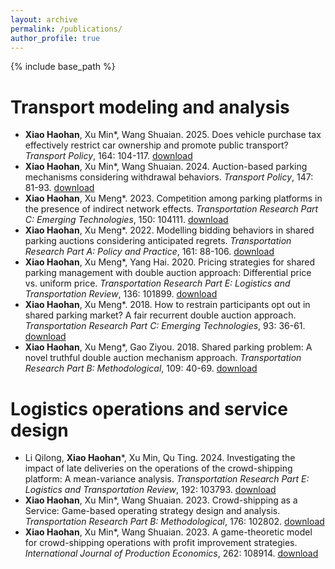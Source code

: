 ```yaml
---
layout: archive
permalink: /publications/
author_profile: true
---
```


{% include base_path %}

Transport modeling and analysis
======
* **Xiao Haohan**, Xu Min*, Wang Shuaian. 2025. Does vehicle purchase tax effectively restrict car ownership and promote public transport? *Transport Policy*, 164: 104-117. [download](https://doi.org/10.1016/j.tranpol.2025.01.038)
* **Xiao Haohan**, Xu Min*, Wang Shuaian. 2024. Auction-based parking mechanisms considering withdrawal behaviors. *Transport Policy*, 147: 81-93. [download](https://doi.org/10.1016/j.tranpol.2023.12.010)
* **Xiao Haohan**, Xu Meng*. 2023. Competition among parking platforms in the presence of indirect network effects. *Transportation Research Part C: Emerging Technologies*, 150: 104111. [download](https://doi.org/10.1016/j.trc.2023.104111)
* **Xiao Haohan**, Xu Meng*. 2022. Modelling bidding behaviors in shared parking auctions considering anticipated regrets. *Transportation Research Part A: Policy and Practice*, 161: 88-106. [download](https://doi.org/10.1016/j.tra.2022.05.001)
* **Xiao Haohan**, Xu Meng*, Yang Hai. 2020. Pricing strategies for shared parking management with double auction approach: Differential price vs. uniform price. *Transportation Research Part E: Logistics and Transportation Review*, 136: 101899. [download](https://doi.org/10.1016/j.tre.2020.101899)
* **Xiao Haohan**, Xu Meng*. 2018. How to restrain participants opt out in shared parking market? A fair recurrent double auction approach. *Transportation Research Part C: Emerging Technologies*, 93: 36-61. [download](https://doi.org/10.1016/j.trc.2018.05.023)
* **Xiao Haohan**, Xu Meng*, Gao Ziyou. 2018. Shared parking problem: A novel truthful double auction mechanism approach. *Transportation Research Part B: Methodological*, 109: 40-69. [download](https://doi.org/10.1016/j.trb.2018.01.008)

Logistics operations and service design
======
* Li Qilong, **Xiao Haohan***, Xu Min, Qu Ting. 2024. Investigating the impact of late deliveries on the operations of the crowd-shipping platform: A mean-variance analysis. *Transportation Research Part E: Logistics and Transportation Review*, 192: 103793. [download](https://doi.org/10.1016/j.tre.2024.103793)
* **Xiao Haohan**, Xu Min*, Wang Shuaian. 2023. Crowd-shipping as a Service: Game-based operating strategy design and analysis. *Transportation Research Part B: Methodological*, 176: 102802. [download](https://doi.org/10.1016/j.trb.2023.102802)
* **Xiao Haohan**, Xu Min*, Wang Shuaian. 2023. A game-theoretic model for crowd-shipping operations with profit improvement strategies. *International Journal of Production Economics*, 262: 108914. [download](https://doi.org/10.1016/j.ijpe.2023.108914)
